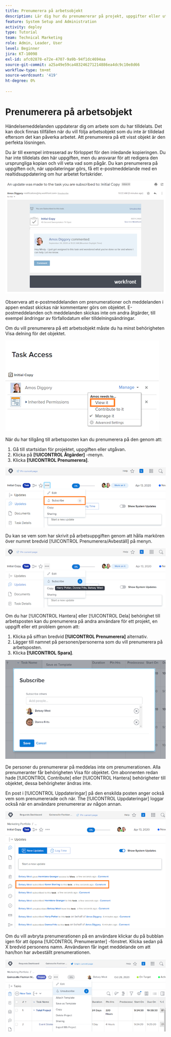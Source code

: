 ```yaml
---
title: Prenumerera på arbetsobjekt
description: Lär dig hur du prenumererar på projekt, uppgifter eller utgåvor för att få meddelanden när kommentarer görs på objektet.
feature: System Setup and Administration
activity: deploy
type: Tutorial
team: Technical Marketing
role: Admin, Leader, User
level: Beginner
jira: KT-10098
exl-id: afc02878-e72e-4707-9a9b-94f1dc4694aa
source-git-commit: a25a49e59ca483246271214886ea4dc9c10e8d66
workflow-type: tm+mt
source-wordcount: '419'
ht-degree: 0%

---
```


# Prenumerera på arbetsobjekt

Händelsemeddelanden uppdaterar dig om arbete som du har tilldelats. Det kan dock finnas tillfällen när du vill följa arbetsobjekt som du inte är tilldelad eftersom det kan påverka arbetet. Att prenumerera på ett visst objekt är den perfekta lösningen.

Du är till exempel intresserad av förloppet för den inledande kopieringen. Du har inte tilldelats den här uppgiften, men du ansvarar för att redigera den ursprungliga kopian och vill veta vad som pågår. Du kan prenumerera på uppgiften och, när uppdateringar görs, få ett e-postmeddelande med en realtidsuppdatering om hur arbetet fortskrider.

![E-post från en aktivitetsprenumeration](assets/admin-fund-user-notifications-10.png)

Observera att e-postmeddelanden om prenumerationer och meddelanden i appen endast skickas när kommentarer görs om objektet. E-postmeddelanden och meddelanden skickas inte om andra åtgärder, till exempel ändringar av förfallodatum eller tilldelningsändringar.

Om du vill prenumerera på ett arbetsobjekt måste du ha minst behörigheten Visa delning för det objektet.

![[!UICONTROL Aktivitetsåtkomst] window](assets/admin-fund-user-notifications-11.png)

När du har tillgång till arbetsposten kan du prenumerera på den genom att:

1. Gå till startsidan för projektet, uppgiften eller utgåvan.
1. Klicka på **[!UICONTROL Åtgärder]** -menyn.
1. Klicka **[!UICONTROL Prenumerera]**.

![[!UICONTROL Prenumerera] alternativ på aktivitetsmenyn](assets/admin-fund-user-notifications-12.png)

Du kan se vem som har skrivit på arbetsuppgiften genom att hålla markören över numret bredvid [!UICONTROL Prenumerera/Avbeställ] på menyn.

![Uppgiftsmeny som visar vem som har prenumererat](assets/admin-fund-user-notifications-13.png)

Om du har [!UICONTROL Hantera] eller [!UICONTROL Dela] behörighet till arbetsposten kan du prenumerera på andra användare för ett projekt, en uppgift eller ett problem genom att:

1. Klicka på siffran bredvid **[!UICONTROL Prenumerera]** alternativ.
1. Lägger till namnet på personen/personerna som du vill prenumerera på arbetsposten.
1. Klicka **[!UICONTROL Spara]**.

![[!UICONTROL Prenumerera] window](assets/admin-fund-user-notifications-15.png)

De personer du prenumererar på meddelas inte om prenumerationen. Alla prenumeranter får behörigheten Visa för objektet. Om abonnenten redan hade [!UICONTROL Contribute] eller [!UICONTROL Hantera] behörigheter till objektet, dessa behörigheter ändras inte.

En post i [!UICONTROL Uppdateringar] på den enskilda posten anger också vem som prenumererade och när. The [!UICONTROL Uppdateringar] loggar också när en användare prenumererar av någon annan.

![[!UICONTROL Uppdateringar] sida för en aktivitet som visar prenumeration](assets/admin-fund-user-notifications-16.png)

Om du vill avbryta prenumerationen på en användare klickar du på bubblan igen för att öppna [!UICONTROL Prenumeranter] -fönstret. Klicka sedan på X bredvid personens namn. Användaren får inget meddelande om att han/hon har avbeställt prenumerationen.

![[!UICONTROL Avbeställ] menyalternativ i ett projekt](assets/admin-fund-user-notifications-14.png)

<!---
learn more URL: Subscribe to items in Workfront
--->
